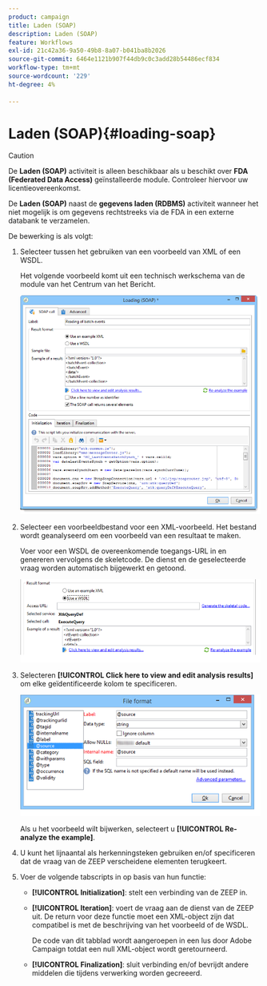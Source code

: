 ```yaml
---
product: campaign
title: Laden (SOAP)
description: Laden (SOAP)
feature: Workflows
exl-id: 21c42a36-9a50-49b8-8a07-b041ba8b2026
source-git-commit: 6464e1121b907f44db9c0c3add28b54486ecf834
workflow-type: tm+mt
source-wordcount: '229'
ht-degree: 4%

---
```


# Laden (SOAP){#loading-soap}



>[!CAUTION]
>
>De **Laden (SOAP)** activiteit is alleen beschikbaar als u beschikt over **FDA (Federated Data Access)** geïnstalleerde module. Controleer hiervoor uw licentieovereenkomst.

De **Laden (SOAP)** naast de **gegevens laden (RDBMS)** activiteit wanneer het niet mogelijk is om gegevens rechtstreeks via de FDA in een externe databank te verzamelen.

De bewerking is als volgt:

1. Selecteer tussen het gebruiken van een voorbeeld van XML of een WSDL.

   Het volgende voorbeeld komt uit een technisch werkschema van de module van het Centrum van het Bericht.

   ![](assets/load_soap_002.png)

1. Selecteer een voorbeeldbestand voor een XML-voorbeeld. Het bestand wordt geanalyseerd om een voorbeeld van een resultaat te maken.

   Voer voor een WSDL de overeenkomende toegangs-URL in en genereren vervolgens de skeletcode. De dienst en de geselecteerde vraag worden automatisch bijgewerkt en getoond.

   ![](assets/soap_load_003.png)

1. Selecteren **[!UICONTROL Click here to view and edit analysis results]** om elke geïdentificeerde kolom te specificeren.

   ![](assets/soap_load_001.png)

   Als u het voorbeeld wilt bijwerken, selecteert u **[!UICONTROL Re-analyze the example]**.

1. U kunt het lijnaantal als herkenningsteken gebruiken en/of specificeren dat de vraag van de ZEEP verscheidene elementen terugkeert.
1. Voer de volgende tabscripts in op basis van hun functie:

   * **[!UICONTROL Initialization]**: stelt een verbinding van de ZEEP in.
   * **[!UICONTROL Iteration]**: voert de vraag aan de dienst van de ZEEP uit. De return voor deze functie moet een XML-object zijn dat compatibel is met de beschrijving van het voorbeeld of de WSDL.

      De code van dit tabblad wordt aangeroepen in een lus door Adobe Campaign totdat een null XML-object wordt geretourneerd.

   * **[!UICONTROL Finalization]**: sluit verbinding en/of bevrijdt andere middelen die tijdens verwerking worden gecreeerd.
